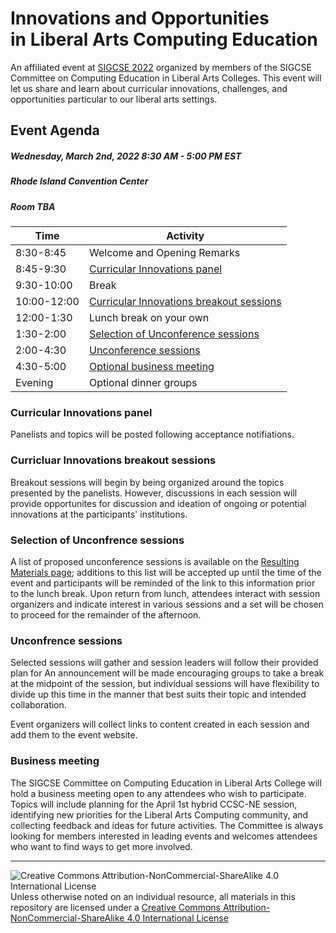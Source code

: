 # Innovations and Opportunities<br>in Liberal Arts Computing Education

An affiliated event at [SIGCSE 2022](https://sigcse2022.sigcse.org) organized by members of the SIGCSE Committee on Computing Education in Liberal Arts Colleges. This event will let us share and learn about curricular innovations, challenges, and opportunities particular to our liberal arts settings.

## Event Agenda

##### Wednesday, March 2nd, 2022 8:30 AM - 5:00 PM EST
##### Rhode Island Convention Center
##### Room _TBA_

| Time        | Activity
|-------------|----------
| 8:30-8:45   | Welcome and Opening Remarks
| 8:45-9:30   | [Curricular Innovations panel](#curricluar-innovations-panel)
| 9:30-10:00  | Break
| 10:00-12:00 | [Curricular Innovations breakout sessions](#curricular-innovations-breakout-sessions)
| 12:00-1:30  | Lunch break on your own
| 1:30-2:00   | [Selection of Unconference sessions](#selection-of-unconfrence-sessions)
| 2:00-4:30   | [Unconference sessions](#unconfrence-sessions)
| 4:30-5:00   | [Optional business meeting](#business-meeting)
| Evening     | Optional dinner groups

### Curricular Innovations panel

Panelists and topics will be posted following acceptance notifiations.

### Curricluar Innovations breakout sessions

Breakout sessions will begin by being organized around the topics presented by the panelists. However, discussions in each session will provide opportunites for discussion and ideation of ongoing or potential innovations at the participants' institutions.

### Selection of Unconfrence sessions

A list of proposed unconference sessions is available on the [Resulting Materials page](materials.md); additions to this list will be accepted up until the time of the event and participants will be reminded of the link to this information prior to the lunch break. Upon return from lunch, attendees interact with session organizers and indicate interest in various sessions and a set will be chosen to proceed for the remainder of the afternoon.

### Unconfrence sessions

Selected sessions will gather and session leaders will follow their provided plan for
An announcement will be made encouraging groups to take a break at the midpoint of the session, but individual sessions will have flexibility to divide up this time in the manner that best suits their topic and intended collaboration.

Event organizers will collect links to content created in each session and add them to the event website.

### Business meeting

The SIGCSE Committee on Computing Education in Liberal Arts College will hold a business meeting open to any attendees who wish to participate. Topics will include planning for the April 1st hybrid CCSC-NE session, identifying new priorities for the Liberal Arts Computing community, and collecting feedback and ideas for future activities. The Committee is always looking for members interested in leading events and welcomes attendees who want to find ways to get more involved.

___
![Creative Commons Attribution-NonCommercial-ShareAlike 4.0 International License](https://i.creativecommons.org/l/by-nc-sa/4.0/88x31.png "Creative Commons Attribution-NonCommercial-ShareAlike 4.0 International License") Unless otherwise noted on an individual resource, all materials in this repository are licensed under a [Creative Commons Attribution-NonCommercial-ShareAlike 4.0 International License](http://creativecommons.org/licenses/by-nc-sa/4.0/)
